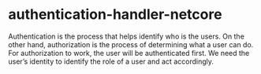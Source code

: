 # authentication-handler-netcore
Authentication is the process that helps identify who is the users. On the other hand, authorization is the process of determining what a user can do. For authorization to work, the user will be authenticated first. We need the user’s identity to identify the role of a user and act accordingly.
